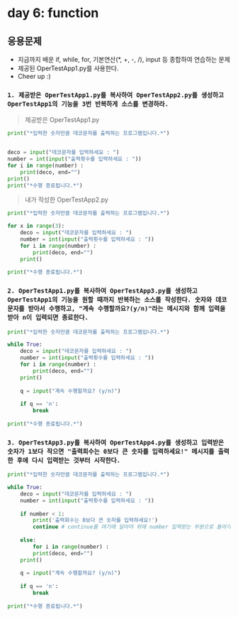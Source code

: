 # day 6: function

## 응용문제

- 지금까지 배운 if, while, for, 기본연산(*, +, -, /), input 등 종합하여 연습하는 문제
- 제공된 OperTestApp1.py를 사용한다.
- Cheer up :)



### `1. 제공받은 OperTestApp1.py를 복사하여 OperTestApp2.py를 생성하고 OperTestApp1의 기능을 3번 반복하게 소스를 변경하라.`

> 제공받은 OperTestApp1.py

``` python
print("*입력한 숫자만큼 데코문자를 출력하는 프로그램입니다.*")


deco = input("데코문자를 입력하세요 : ")
number = int(input("출력횟수를 입력하세요 : "))
for i in range(number) :
    print(deco, end="")
print()
print("*수행 종료됩니다.*")
```

> 내가 작성한 OperTestApp2.py

``` python
print("*입력한 숫자만큼 데코문자를 출력하는 프로그램입니다.*")

for x in range(3):
    deco = input("데코문자를 입력하세요 : ")
    number = int(input("출력횟수를 입력하세요 : "))
    for i in range(number) :
        print(deco, end="")
    print()
    
print("*수행 종료됩니다.*")   
```



### `2. OperTestApp1.py를 복사하여 OperTestApp3.py를 생성하고 OperTestApp1의 기능을 원할 때까지 반복하는 소스를 작성한다. 숫자와 데코 문자를 받아서 수행하고, "계속 수행할까요?(y/n)"라는 메시지와 함께 입력을 받아 n이 입력되면 종료한다.`

```python
print("*입력한 숫자만큼 데코문자를 출력하는 프로그램입니다.*")

while True:
    deco = input("데코문자를 입력하세요 : ")
    number = int(input("출력횟수를 입력하세요 : "))
    for i in range(number) :
        print(deco, end="")
    print()
    
    q = input("계속 수행할까요? (y/n)")
    
    if q == 'n':
        break
        
print("*수행 종료됩니다.*")        
```



### `3. OperTestApp3.py를 복사하여 OperTestApp4.py를 생성하고 입력받은 숫자가 1보다 작으면 "출력회수는 0보다 큰 숫자를 입력하세요!" 메시지를 출력한 후에 다시 입력받는 것부터 시작한다.`

``` python
print("*입력한 숫자만큼 데코문자를 출력하는 프로그램입니다.*")

while True:
    deco = input("데코문자를 입력하세요 : ")
    number = int(input("출력횟수를 입력하세요 : "))
    
    if number < 1:
        print('출력회수는 0보다 큰 숫자를 입력하세요!')
        continue # continue를 여기에 달아야 위에 number 입력받는 부분으로 돌아가 반복
        
    else:
        for i in range(number) :
        print(deco, end="")
    print()
    
    q = input("계속 수행할까요? (y/n)")
    
    if q == 'n':
        break
        
print("*수행 종료됩니다.*")        
```

